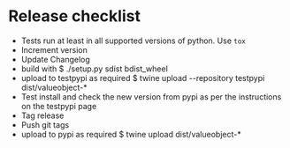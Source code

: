 # Release checklist

- Tests run at least in all supported versions of python. Use `tox`
- Increment version
- Update Changelog
- build with $ ./setup.py sdist bdist_wheel
- upload to testpypi as required $ twine upload --repository testpypi dist/valueobject-*
- Test install and check the new version from pypi as per the instructions on the testpypi page
- Tag release
- Push git tags
- upload to pypi as required $ twine upload dist/valueobject-*
